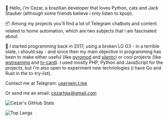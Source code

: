 👋 Hello, i'm Cezar, a brazilian developer that loves Python, cats and Jack Stauber (although some friends believe i only listen to kpop).

📦 Among my projects you'll find a lot of Telegram chatbots and content related to home automation, which are two subjects that i am fascinated about.

📱 I started programming back in 2017, using a broken LG G3 - in a terrible state, i should say - and since then my main objective in programming has been to make either useful (like [pyromod](https://github.com/usernein/pyromod) and [silentc](https://t.me/silentcbot)) or cool projects (like [wstreaming](https://github.com/usernein/wstreaming) and [tv-card](https://github.com/usernein/tv-card)). I used mostly PHP, Python and JavaScript for the projects, but i'm also open to experiment new technologies (i have Go and Rust in the to-try-list).

Contact me at Telegram: [usernein.t.me](https://usernein.t.me)

Or send me an email: cezarhpx@gmail.com

![Cezar's GitHub Stats](https://github-readme-stats.vercel.app/api?username=usernein&show_icons=true&include_all_commits=true&theme=tokyonight)

![Top Langs](https://github-readme-stats.vercel.app/api/top-langs/?username=usernein&layout=compact&theme=tokyonight&hide=html,css)
